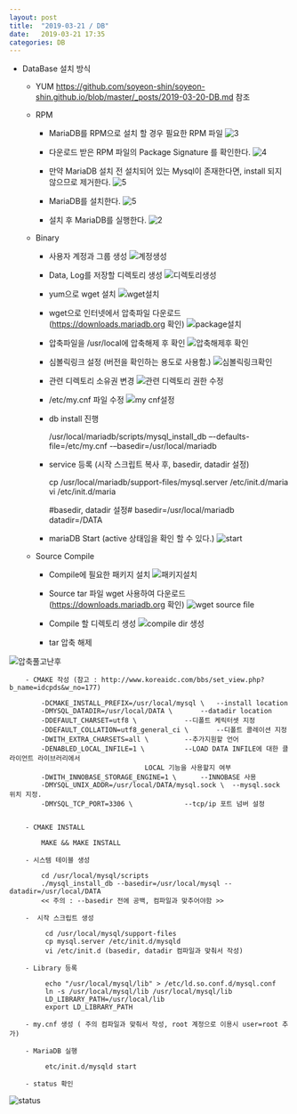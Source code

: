 ```yaml
---
layout: post
title:  "2019-03-21 / DB"
date:   2019-03-21 17:35
categories: DB
---
```


- 	DataBase 설치 방식

	- YUM
		https://github.com/soyeon-shin/soyeon-shin.github.io/blob/master/_posts/2019-03-20-DB.md  참조
     
	- RPM
		- MariaDB를 RPM으로 설치 할 경우 필요한 RPM 파일
![3](https://user-images.githubusercontent.com/48667798/54741536-27081f00-4c02-11e9-8a30-0fd19706a490.JPG)

		- 다운로드 받은 RPM 파일의 Package Signature 를 확인한다.
![4](https://user-images.githubusercontent.com/48667798/54741537-27a0b580-4c02-11e9-9c6e-5feb87ab7056.JPG)
		- 만약 MariaDB 설치 전 설치되어 있는 Mysql이 존재한다면, install 되지 않으므로 제거한다.
![5](https://user-images.githubusercontent.com/48667798/54741538-27a0b580-4c02-11e9-8ed3-d0a391c16e95.JPG)
		- MariaDB를 설치한다.
![5](https://user-images.githubusercontent.com/48667798/54741538-27a0b580-4c02-11e9-8ed3-d0a391c16e95.JPG)

		- 설치 후 MariaDB를 실행한다.
![2](https://user-images.githubusercontent.com/48667798/54741535-27081f00-4c02-11e9-990f-b6a077ef235a.JPG)

	- Binary
		- 사용자 계정과 그룹 생성
![계정생성](https://user-images.githubusercontent.com/48667798/54962859-d7cb4100-4fa9-11e9-8e0e-f0cee7a4f678.JPG)
		
		- Data, Log를 저장할 디렉토리 생성
![디렉토리생성](https://user-images.githubusercontent.com/48667798/54962891-f7fb0000-4fa9-11e9-88c5-b097e2c2c314.JPG)
		
		- yum으로 wget 설치
![wget설치](https://user-images.githubusercontent.com/48667798/54962926-1a8d1900-4faa-11e9-8c2a-825c8e3a3167.JPG)
		
		- wget으로 인터넷에서 압축파일 다운로드 (https://downloads.mariadb.org 확인)
![package설치](https://user-images.githubusercontent.com/48667798/54962928-1b25af80-4faa-11e9-821c-ef9a886453e3.JPG)

		- 압축파일을 /usr/local에 압축해제 후 확인
![압축해제후 확인](https://user-images.githubusercontent.com/48667798/54963032-88394500-4faa-11e9-87d5-22e4a8f5cd9f.JPG)		
		
		- 심볼릭링크 설정 (버전을 확인하는 용도로 사용함.)
![심볼릭링크확인](https://user-images.githubusercontent.com/48667798/54963033-88394500-4faa-11e9-8173-bc63316bda23.JPG)
		
		- 관련 디렉토리 소유권 변경
![관련 디렉토리 권한 수정](https://user-images.githubusercontent.com/48667798/54963064-b28b0280-4faa-11e9-9172-245fb0133403.JPG)

		- /etc/my.cnf 파일 수정
![my cnf설정](https://user-images.githubusercontent.com/48667798/54964359-80c86a80-4faf-11e9-85c8-038005369379.JPG)	

		- db install 진행
		
			/usr/local/mariadb/scripts/mysql_install_db –-defaults-file=/etc/my.cnf -–basedir=/usr/local/mariadb 
			
		- service 등록 (시작 스크립트 복사 후, basedir, datadir 설정)

			cp /usr/local/mariadb/support-files/mysql.server /etc/init.d/maria
			vi /etc/init.d/maria

			#basedir, datadir 설정#
			basedir=/usr/local/mariadb
			datadir=/DATA
		
		- mariaDB Start (active 상태임을 확인  할 수 있다.)
![start](https://user-images.githubusercontent.com/48667798/54972811-900be000-4fd0-11e9-847b-a6e138c041f8.JPG)	


	- Source Compile
		
		- Compile에 필요한 패키지 설치
![패키지설치](https://user-images.githubusercontent.com/48667798/55058485-6ecdf100-50af-11e9-9f47-d9d724978c4d.JPG)

		- Source tar 파일 wget 사용하여 다운로드 (https://downloads.mariadb.org 확인)
![wget source file](https://user-images.githubusercontent.com/48667798/55058483-6e355a80-50af-11e9-8edf-c7c38ac171aa.JPG)

		- Compile 할 디렉토리 생성
![compile dir 생성](https://user-images.githubusercontent.com/48667798/55058481-6e355a80-50af-11e9-9ba8-3198bc47697c.JPG)		

		- tar 압축 해제

![압축풀고난후](https://user-images.githubusercontent.com/48667798/55058484-6ecdf100-50af-11e9-91a9-fb58436a4005.JPG)

		- CMAKE 작성 (참고 : http://www.koreaidc.com/bbs/set_view.php?b_name=idcpds&w_no=177)
		
			-DCMAKE_INSTALL_PREFIX=/usr/local/mysql \	--install location
			-DMYSQL_DATADIR=/usr/local/DATA \		--datadir location
			-DDEFAULT_CHARSET=utf8 \			--디폴트 케릭터셋 지정
			-DDEFAULT_COLLATION=utf8_general_ci \		--디폴트 콜레이션 지정
			-DWITH_EXTRA_CHARSETS=all \			--추가지원할 언어
			-DENABLED_LOCAL_INFILE=1 \			--LOAD DATA INFILE에 대한 클라이언트 라이브러리에서 
									  LOCAL 기능을 사용할지 여부
			-DWITH_INNOBASE_STORAGE_ENGINE=1 \		--INNOBASE 사용
			-DMYSQL_UNIX_ADDR=/usr/local/DATA/mysql.sock \	--mysql.sock 위치 지정.
			-DMYSQL_TCP_PORT=3306 \				--tcp/ip 포트 넘버 설정
			
		
		- CMAKE INSTALL
			
			MAKE && MAKE INSTALL
			
		- 시스템 테이블 생성
		
			cd /usr/local/mysql/scripts
			./mysql_install_db --basedir=/usr/local/mysql --datadir=/usr/local/DATA
			<< 주의 : --basedir 전에 공백, 컴파일과 맞추어야함 >>
		
		-  시작 스크립트 생성
			
			 cd /usr/local/mysql/support-files
			 cp mysql.server /etc/init.d/mysqld
			 vi /etc/init.d (basedir, datadir 컴파일과 맞춰서 작성)
			
		- Library 등록
		
			 echo "/usr/local/mysql/lib" > /etc/ld.so.conf.d/mysql.conf
			 ln -s /usr/local/mysql/lib /usr/local/mysql/lib
			 LD_LIBRARY_PATH=/usr/local/lib
			 export LD_LIBRARY_PATH
			
		- my.cnf 생성 ( 주의 컴파일과 맞춰서 작성, root 계정으로 이용시 user=root 추가)
		
		- MariaDB 실행
		
			 etc/init.d/mysqld start
			
		- status 확인
![status](https://user-images.githubusercontent.com/48667798/55058482-6e355a80-50af-11e9-8ff8-afda05ab7346.JPG)			
